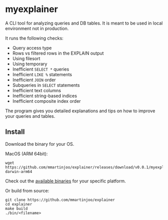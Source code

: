 # myexplainer

A CLI tool for analyzing queries and DB tables. It is meant to be used in local environment not in production.

It runs the following checks:
- Query access type
- Rows vs filtered rows in the EXPLAIN output
- Using filesort
- Using temporary
- Inefficient `SELECT *` queries
- Inefficient `LIKE %` statements
- Inefficient `JOIN` order
- Subqueries in `SELECT` statements
- Inefficient text columns
- Inefficient string-based indices
- Inefficient composite index order

The program gives you detailed explanations and tips on how to improve your queries and tables.

## Install

Download the binary for your OS.

MacOS (ARM 64bit):
```
wget https://github.com/mmartinjoo/explainer/releases/download/v0.0.1/myexplainer-darwin-arm64
```

Check out the [available binaries](https://github.com/mmartinjoo/explainer/releases) for your specific platform.

Or build from source:
```
git clone https://github.com/mmartinjoo/explainer
cd explainer
make build
./bin/<filename>
```

## Usage

``myexplainer table {tablename}`` 

analyzes the table structure and gives you performance-related warnings, if any.

``myexplainer logs {path}`` 

reads a log file in which every line contains a SQL query and analyzes them using EXPLAIN and gives you detailed information and tips

Examples:

``myexplainer --database analytics table page_views`` 

will analyze the 'page_views' table in the 'analytics' database on 'localhost' (default) with user 'root' (default) and password 'root' (default)

``myexplainer --database analytics logs ./queries.log`` 

will read the 'queries.log' file, parse the queries that it contains and then run EXPLAIN queries in the 'analytics' database on 'localhost' (default) with user 'root' (default) and password 'root' (default)

Flags:

- --database string Database name
- --help Show help message
- --host string Host address (default "localhost")
- --pass string Password (default "root")
- --port int Host port (default 3306)
- --user string Username (default "root")
- --version Show version